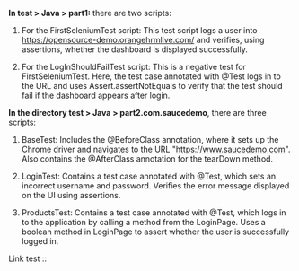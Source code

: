 
**In test > Java > part1:** there are two scripts:

1. For the FirstSeleniumTest script: 
This test script logs a user into https://opensource-demo.orangehrmlive.com/ and verifies, using assertions, whether the dashboard is displayed successfully.

2. For the LogInShouldFailTest script: 
This is a negative test for FirstSeleniumTest. Here, the test case annotated with @Test logs in to the URL and uses Assert.assertNotEquals to verify that the test should fail if the dashboard appears after login.


**In the directory test > Java > part2.com.saucedemo**, there are three scripts:

1. BaseTest:
Includes the @BeforeClass annotation, where it sets up the Chrome driver and navigates to the URL "https://www.saucedemo.com".
Also contains the @AfterClass annotation for the tearDown method.

2. LoginTest:
Contains a test case annotated with @Test, which sets an incorrect username and password.
Verifies the error message displayed on the UI using assertions.

3. ProductsTest:
Contains a test case annotated with @Test, which logs in to the application by calling a method from the LoginPage.
Uses a boolean method in LoginPage to assert whether the user is successfully logged in.



Link test :: 





